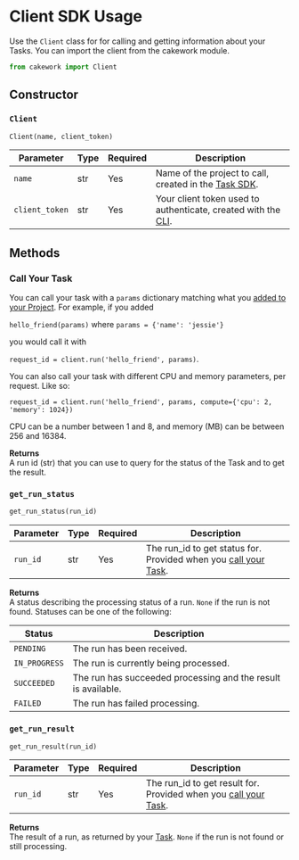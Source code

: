 # Client SDK Usage

Use the ```Client``` class for for calling and getting information about your Tasks. You can import the client from the cakework module.

```py
from cakework import Client
```

## Constructor

### ```Client```

```py
Client(name, client_token)
```

| Parameter | Type | Required | Description |
| --- | --- | --- | --- |
| ```name``` | str | Yes | Name of the project to call, created in the [Task SDK](../../task/python/usage#cakework). |
| ```client_token``` | str | Yes | Your client token used to authenticate, created with the [CLI](../../../cli/usage#cakework-create-client-token). |

## Methods

### Call Your Task
You can call your task with a `params` dictionary matching what you [added to your Project](../../task/python/usage#add_task). For example, if you added

```hello_friend(params)```
where `params = {'name': 'jessie'}`

you would call it with

```request_id = client.run('hello_friend', params)```.

You can also call your task with different CPU and memory parameters, per request. Like so:

```request_id = client.run('hello_friend', params, compute={'cpu': 2, 'memory': 1024})```

CPU can be a number between 1 and 8, and memory (MB) can be between 256 and 16384.


**Returns**  
A run id (str) that you can use to query for the status of the Task and to get the result.

### ```get_run_status```
```py
get_run_status(run_id)
```

| Parameter | Type | Required | Description |
| --- | --- | --- | --- |
| ```run_id``` | str | Yes | The run_id to get status for. Provided when you [call your Task](#call-your-task). |


**Returns**  
A status describing the processing status of a run. ```None``` if the run is not found. Statuses can be one of the following:

| Status | Description |
| --- | --- |
| ```PENDING``` | The run has been received. |
| ```IN_PROGRESS``` | The run is currently being processed. |
| ```SUCCEEDED``` | The run has succeeded processing and the result is available. |
| ```FAILED``` | The run has failed processing. |

### ```get_run_result```
```py
get_run_result(run_id)
```

| Parameter | Type | Required | Description |
| --- | --- | --- | --- |
| ```run_id``` | str | Yes | The run_id to get result for. Provided when you [call your Task](#call-your-task). |

**Returns**  
The result of a run, as returned by your [Task](../../task/python/usage#add_task). ```None``` if the run is not found or still processing.
